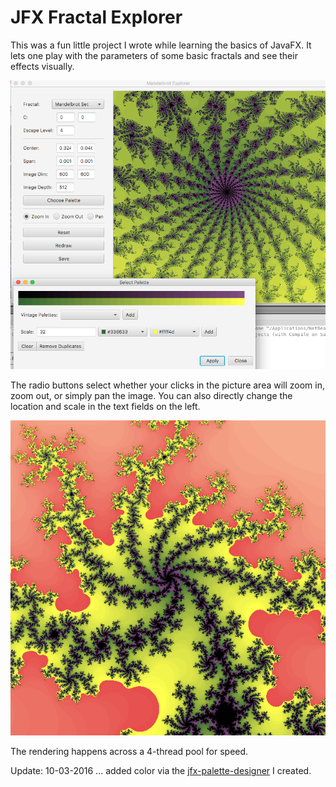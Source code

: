 # JFX Fractal Explorer

This was a fun little project I wrote while learning the basics
of JavaFX.  It lets one play with the parameters of some basic
fractals and see their effects visually.

![screenshot](Capture.PNG)

The radio buttons select whether your clicks in the 
picture area will zoom in, zoom out, or simply pan the image.
You can also directly change the location and scale in the
text fields on the left.

![screenshot 2](mandel_color.gif)

The rendering happens across a 4-thread pool for speed.

Update: 10-03-2016 ... added color via the [jfx-palette-designer][1]
I created.

[1]: https://github.com/rwtodd/jfx-palette-designer

